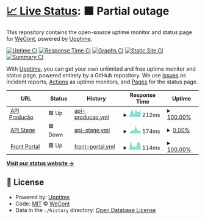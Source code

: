 # [📈 Live Status](https://WeCont.github.io/status): <!--live status--> **🟧 Partial outage**

This repository contains the open-source uptime monitor and status page for [WeCont](https://WeCont.github.io/status), powered by [Upptime](https://github.com/upptime/upptime).

[![Uptime CI](https://github.com/WeCont/status/workflows/Uptime%20CI/badge.svg)](https://github.com/WeCont/status/actions?query=workflow%3A%22Uptime+CI%22)
[![Response Time CI](https://github.com/WeCont/status/workflows/Response%20Time%20CI/badge.svg)](https://github.com/WeCont/status/actions?query=workflow%3A%22Response+Time+CI%22)
[![Graphs CI](https://github.com/WeCont/status/workflows/Graphs%20CI/badge.svg)](https://github.com/WeCont/status/actions?query=workflow%3A%22Graphs+CI%22)
[![Static Site CI](https://github.com/WeCont/status/workflows/Static%20Site%20CI/badge.svg)](https://github.com/WeCont/status/actions?query=workflow%3A%22Static+Site+CI%22)
[![Summary CI](https://github.com/WeCont/status/workflows/Summary%20CI/badge.svg)](https://github.com/WeCont/status/actions?query=workflow%3A%22Summary+CI%22)

With [Upptime](https://upptime.js.org), you can get your own unlimited and free uptime monitor and status page, powered entirely by a GitHub repository. We use [Issues](https://github.com/WeCont/status/issues) as incident reports, [Actions](https://github.com/WeCont/status/actions) as uptime monitors, and [Pages](https://WeCont.github.io/status) for the status page.

<!--start: status pages-->
<!-- This summary is generated by Upptime (https://github.com/upptime/upptime) -->
<!-- Do not edit this manually, your changes will be overwritten -->
<!-- prettier-ignore -->
| URL | Status | History | Response Time | Uptime |
| --- | ------ | ------- | ------------- | ------ |
| <img alt="" src="https://icons.duckduckgo.com/ip3/api.wecont.net.ico" height="13"> [API Produção](https://api.wecont.net) | 🟩 Up | [api-producao.yml](https://github.com/WeCont/status/commits/HEAD/history/api-producao.yml) | <details><summary><img alt="Response time graph" src="./graphs/api-producao/response-time-week.png" height="20"> 212ms</summary><br><a href="https://WeCont.github.io/status/history/api-producao"><img alt="Response time 221" src="https://img.shields.io/endpoint?url=https%3A%2F%2Fraw.githubusercontent.com%2FWeCont%2Fstatus%2FHEAD%2Fapi%2Fapi-producao%2Fresponse-time.json"></a><br><a href="https://WeCont.github.io/status/history/api-producao"><img alt="24-hour response time 280" src="https://img.shields.io/endpoint?url=https%3A%2F%2Fraw.githubusercontent.com%2FWeCont%2Fstatus%2FHEAD%2Fapi%2Fapi-producao%2Fresponse-time-day.json"></a><br><a href="https://WeCont.github.io/status/history/api-producao"><img alt="7-day response time 212" src="https://img.shields.io/endpoint?url=https%3A%2F%2Fraw.githubusercontent.com%2FWeCont%2Fstatus%2FHEAD%2Fapi%2Fapi-producao%2Fresponse-time-week.json"></a><br><a href="https://WeCont.github.io/status/history/api-producao"><img alt="30-day response time 374" src="https://img.shields.io/endpoint?url=https%3A%2F%2Fraw.githubusercontent.com%2FWeCont%2Fstatus%2FHEAD%2Fapi%2Fapi-producao%2Fresponse-time-month.json"></a><br><a href="https://WeCont.github.io/status/history/api-producao"><img alt="1-year response time 221" src="https://img.shields.io/endpoint?url=https%3A%2F%2Fraw.githubusercontent.com%2FWeCont%2Fstatus%2FHEAD%2Fapi%2Fapi-producao%2Fresponse-time-year.json"></a></details> | <details><summary><a href="https://WeCont.github.io/status/history/api-producao">100.00%</a></summary><a href="https://WeCont.github.io/status/history/api-producao"><img alt="All-time uptime 98.70%" src="https://img.shields.io/endpoint?url=https%3A%2F%2Fraw.githubusercontent.com%2FWeCont%2Fstatus%2FHEAD%2Fapi%2Fapi-producao%2Fuptime.json"></a><br><a href="https://WeCont.github.io/status/history/api-producao"><img alt="24-hour uptime 100.00%" src="https://img.shields.io/endpoint?url=https%3A%2F%2Fraw.githubusercontent.com%2FWeCont%2Fstatus%2FHEAD%2Fapi%2Fapi-producao%2Fuptime-day.json"></a><br><a href="https://WeCont.github.io/status/history/api-producao"><img alt="7-day uptime 100.00%" src="https://img.shields.io/endpoint?url=https%3A%2F%2Fraw.githubusercontent.com%2FWeCont%2Fstatus%2FHEAD%2Fapi%2Fapi-producao%2Fuptime-week.json"></a><br><a href="https://WeCont.github.io/status/history/api-producao"><img alt="30-day uptime 100.00%" src="https://img.shields.io/endpoint?url=https%3A%2F%2Fraw.githubusercontent.com%2FWeCont%2Fstatus%2FHEAD%2Fapi%2Fapi-producao%2Fuptime-month.json"></a><br><a href="https://WeCont.github.io/status/history/api-producao"><img alt="1-year uptime 98.70%" src="https://img.shields.io/endpoint?url=https%3A%2F%2Fraw.githubusercontent.com%2FWeCont%2Fstatus%2FHEAD%2Fapi%2Fapi-producao%2Fuptime-year.json"></a></details>
| <img alt="" src="https://icons.duckduckgo.com/ip3/we-cont-core-api-stage.herokuapp.com.ico" height="13"> [API Stage](http://we-cont-core-api-stage.herokuapp.com/) | 🟥 Down | [api-stage.yml](https://github.com/WeCont/status/commits/HEAD/history/api-stage.yml) | <details><summary><img alt="Response time graph" src="./graphs/api-stage/response-time-week.png" height="20"> 174ms</summary><br><a href="https://WeCont.github.io/status/history/api-stage"><img alt="Response time 139" src="https://img.shields.io/endpoint?url=https%3A%2F%2Fraw.githubusercontent.com%2FWeCont%2Fstatus%2FHEAD%2Fapi%2Fapi-stage%2Fresponse-time.json"></a><br><a href="https://WeCont.github.io/status/history/api-stage"><img alt="24-hour response time 146" src="https://img.shields.io/endpoint?url=https%3A%2F%2Fraw.githubusercontent.com%2FWeCont%2Fstatus%2FHEAD%2Fapi%2Fapi-stage%2Fresponse-time-day.json"></a><br><a href="https://WeCont.github.io/status/history/api-stage"><img alt="7-day response time 174" src="https://img.shields.io/endpoint?url=https%3A%2F%2Fraw.githubusercontent.com%2FWeCont%2Fstatus%2FHEAD%2Fapi%2Fapi-stage%2Fresponse-time-week.json"></a><br><a href="https://WeCont.github.io/status/history/api-stage"><img alt="30-day response time 184" src="https://img.shields.io/endpoint?url=https%3A%2F%2Fraw.githubusercontent.com%2FWeCont%2Fstatus%2FHEAD%2Fapi%2Fapi-stage%2Fresponse-time-month.json"></a><br><a href="https://WeCont.github.io/status/history/api-stage"><img alt="1-year response time 139" src="https://img.shields.io/endpoint?url=https%3A%2F%2Fraw.githubusercontent.com%2FWeCont%2Fstatus%2FHEAD%2Fapi%2Fapi-stage%2Fresponse-time-year.json"></a></details> | <details><summary><a href="https://WeCont.github.io/status/history/api-stage">0.00%</a></summary><a href="https://WeCont.github.io/status/history/api-stage"><img alt="All-time uptime 95.92%" src="https://img.shields.io/endpoint?url=https%3A%2F%2Fraw.githubusercontent.com%2FWeCont%2Fstatus%2FHEAD%2Fapi%2Fapi-stage%2Fuptime.json"></a><br><a href="https://WeCont.github.io/status/history/api-stage"><img alt="24-hour uptime 0.00%" src="https://img.shields.io/endpoint?url=https%3A%2F%2Fraw.githubusercontent.com%2FWeCont%2Fstatus%2FHEAD%2Fapi%2Fapi-stage%2Fuptime-day.json"></a><br><a href="https://WeCont.github.io/status/history/api-stage"><img alt="7-day uptime 0.00%" src="https://img.shields.io/endpoint?url=https%3A%2F%2Fraw.githubusercontent.com%2FWeCont%2Fstatus%2FHEAD%2Fapi%2Fapi-stage%2Fuptime-week.json"></a><br><a href="https://WeCont.github.io/status/history/api-stage"><img alt="30-day uptime 65.78%" src="https://img.shields.io/endpoint?url=https%3A%2F%2Fraw.githubusercontent.com%2FWeCont%2Fstatus%2FHEAD%2Fapi%2Fapi-stage%2Fuptime-month.json"></a><br><a href="https://WeCont.github.io/status/history/api-stage"><img alt="1-year uptime 95.92%" src="https://img.shields.io/endpoint?url=https%3A%2F%2Fraw.githubusercontent.com%2FWeCont%2Fstatus%2FHEAD%2Fapi%2Fapi-stage%2Fuptime-year.json"></a></details>
| <img alt="" src="https://icons.duckduckgo.com/ip3/portal.wecont.net.ico" height="13"> [Front Portal](https://portal.wecont.net) | 🟩 Up | [front-portal.yml](https://github.com/WeCont/status/commits/HEAD/history/front-portal.yml) | <details><summary><img alt="Response time graph" src="./graphs/front-portal/response-time-week.png" height="20"> 114ms</summary><br><a href="https://WeCont.github.io/status/history/front-portal"><img alt="Response time 602" src="https://img.shields.io/endpoint?url=https%3A%2F%2Fraw.githubusercontent.com%2FWeCont%2Fstatus%2FHEAD%2Fapi%2Ffront-portal%2Fresponse-time.json"></a><br><a href="https://WeCont.github.io/status/history/front-portal"><img alt="24-hour response time 96" src="https://img.shields.io/endpoint?url=https%3A%2F%2Fraw.githubusercontent.com%2FWeCont%2Fstatus%2FHEAD%2Fapi%2Ffront-portal%2Fresponse-time-day.json"></a><br><a href="https://WeCont.github.io/status/history/front-portal"><img alt="7-day response time 114" src="https://img.shields.io/endpoint?url=https%3A%2F%2Fraw.githubusercontent.com%2FWeCont%2Fstatus%2FHEAD%2Fapi%2Ffront-portal%2Fresponse-time-week.json"></a><br><a href="https://WeCont.github.io/status/history/front-portal"><img alt="30-day response time 159" src="https://img.shields.io/endpoint?url=https%3A%2F%2Fraw.githubusercontent.com%2FWeCont%2Fstatus%2FHEAD%2Fapi%2Ffront-portal%2Fresponse-time-month.json"></a><br><a href="https://WeCont.github.io/status/history/front-portal"><img alt="1-year response time 602" src="https://img.shields.io/endpoint?url=https%3A%2F%2Fraw.githubusercontent.com%2FWeCont%2Fstatus%2FHEAD%2Fapi%2Ffront-portal%2Fresponse-time-year.json"></a></details> | <details><summary><a href="https://WeCont.github.io/status/history/front-portal">100.00%</a></summary><a href="https://WeCont.github.io/status/history/front-portal"><img alt="All-time uptime 100.00%" src="https://img.shields.io/endpoint?url=https%3A%2F%2Fraw.githubusercontent.com%2FWeCont%2Fstatus%2FHEAD%2Fapi%2Ffront-portal%2Fuptime.json"></a><br><a href="https://WeCont.github.io/status/history/front-portal"><img alt="24-hour uptime 100.00%" src="https://img.shields.io/endpoint?url=https%3A%2F%2Fraw.githubusercontent.com%2FWeCont%2Fstatus%2FHEAD%2Fapi%2Ffront-portal%2Fuptime-day.json"></a><br><a href="https://WeCont.github.io/status/history/front-portal"><img alt="7-day uptime 100.00%" src="https://img.shields.io/endpoint?url=https%3A%2F%2Fraw.githubusercontent.com%2FWeCont%2Fstatus%2FHEAD%2Fapi%2Ffront-portal%2Fuptime-week.json"></a><br><a href="https://WeCont.github.io/status/history/front-portal"><img alt="30-day uptime 100.00%" src="https://img.shields.io/endpoint?url=https%3A%2F%2Fraw.githubusercontent.com%2FWeCont%2Fstatus%2FHEAD%2Fapi%2Ffront-portal%2Fuptime-month.json"></a><br><a href="https://WeCont.github.io/status/history/front-portal"><img alt="1-year uptime 100.00%" src="https://img.shields.io/endpoint?url=https%3A%2F%2Fraw.githubusercontent.com%2FWeCont%2Fstatus%2FHEAD%2Fapi%2Ffront-portal%2Fuptime-year.json"></a></details>

<!--end: status pages-->

[**Visit our status website →**](https://WeCont.github.io/status)

## 📄 License

- Powered by: [Upptime](https://github.com/upptime/upptime)
- Code: [MIT](./LICENSE) © [WeCont](https://WeCont.github.io/status)
- Data in the `./history` directory: [Open Database License](https://opendatacommons.org/licenses/odbl/1-0/)
